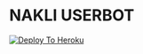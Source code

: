 # NAKLI USERBOT

[![Deploy To Heroku](https://www.herokucdn.com/deploy/button.svg)](https://heroku.com/deploy?template=https://github.com/spammerop/TEST/)

